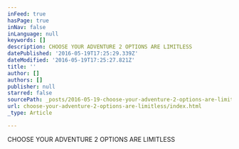 ```yaml
---
inFeed: true
hasPage: true
inNav: false
inLanguage: null
keywords: []
description: CHOOSE YOUR ADVENTURE 2 OPTIONS ARE LIMITLESS ​
datePublished: '2016-05-19T17:25:29.339Z'
dateModified: '2016-05-19T17:25:27.821Z'
title: ''
author: []
authors: []
publisher: null
starred: false
sourcePath: _posts/2016-05-19-choose-your-adventure-2-options-are-limitless.md
url: choose-your-adventure-2-options-are-limitless/index.html
_type: Article

---
```

CHOOSE YOUR ADVENTURE 2 OPTIONS ARE LIMITLESS ​